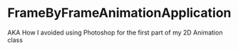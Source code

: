 # FrameByFrameAnimationApplication
AKA How I avoided using Photoshop for the first part of my 2D Animation class
